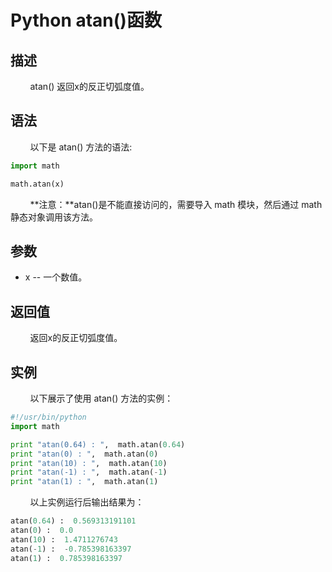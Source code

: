 # Python atan()函数
## 描述
&#160;&#160;&#160;&#160;&#160;&#160;&#160;&#160;atan() 返回x的反正切弧度值。

## 语法
&#160;&#160;&#160;&#160;&#160;&#160;&#160;&#160;以下是 atan() 方法的语法:

```python
import math

math.atan(x)
```

&#160;&#160;&#160;&#160;&#160;&#160;&#160;&#160;**注意：**atan()是不能直接访问的，需要导入 math 模块，然后通过 math 静态对象调用该方法。

## 参数
- x -- 一个数值。

## 返回值
&#160;&#160;&#160;&#160;&#160;&#160;&#160;&#160;返回x的反正切弧度值。

## 实例
&#160;&#160;&#160;&#160;&#160;&#160;&#160;&#160;以下展示了使用 atan() 方法的实例：


```python
#!/usr/bin/python
import math

print "atan(0.64) : ",  math.atan(0.64)
print "atan(0) : ",  math.atan(0)
print "atan(10) : ",  math.atan(10)
print "atan(-1) : ",  math.atan(-1)
print "atan(1) : ",  math.atan(1)
```

&#160;&#160;&#160;&#160;&#160;&#160;&#160;&#160;以上实例运行后输出结果为：

```python
atan(0.64) :  0.569313191101
atan(0) :  0.0
atan(10) :  1.4711276743
atan(-1) :  -0.785398163397
atan(1) :  0.785398163397
```
